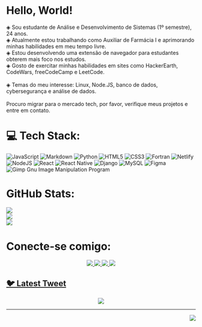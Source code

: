 # Hello, World! 
◈ Sou estudante de Análise e Desenvolvimento de Sistemas (1º semestre), 24 anos.<br>◈ Atualmente estou trabalhando como Auxiliar de Farmácia I e aprimorando minhas habilidades em meu tempo livre.<br>◈ Estou desenvolvendo uma extensão de navegador para estudantes obterem mais foco nos estudos.<br>◈ Gosto de exercitar minhas habilidades em sites como HackerEarth, CodeWars, freeCodeCamp e LeetCode.<br><br>◈ Temas do meu interesse: Linux, Node.JS, banco de dados, cybersegurança e análise de dados.<br><br>Procuro migrar para o mercado tech, por favor, verifique meus projetos e entre em contato.


# 💻 Tech Stack:
![JavaScript](https://img.shields.io/badge/javascript-%23323330.svg?style=for-the-badge&logo=javascript&logoColor=%23F7DF1E) ![Markdown](https://img.shields.io/badge/markdown-%23000000.svg?style=for-the-badge&logo=markdown&logoColor=white) ![Python](https://img.shields.io/badge/python-3670A0?style=for-the-badge&logo=python&logoColor=ffdd54) ![HTML5](https://img.shields.io/badge/html5-%23E34F26.svg?style=for-the-badge&logo=html5&logoColor=white) ![CSS3](https://img.shields.io/badge/css3-%231572B6.svg?style=for-the-badge&logo=css3&logoColor=white) ![Fortran](https://img.shields.io/badge/Fortran-%23734F96.svg?style=for-the-badge&logo=fortran&logoColor=white) ![Netlify](https://img.shields.io/badge/netlify-%23000000.svg?style=for-the-badge&logo=netlify&logoColor=#00C7B7) ![NodeJS](https://img.shields.io/badge/node.js-6DA55F?style=for-the-badge&logo=node.js&logoColor=white) ![React](https://img.shields.io/badge/react-%2320232a.svg?style=for-the-badge&logo=react&logoColor=%2361DAFB) ![React Native](https://img.shields.io/badge/react_native-%2320232a.svg?style=for-the-badge&logo=react&logoColor=%2361DAFB) ![Django](https://img.shields.io/badge/django-%23092E20.svg?style=for-the-badge&logo=django&logoColor=white) ![MySQL](https://img.shields.io/badge/mysql-%2300f.svg?style=for-the-badge&logo=mysql&logoColor=white) 	![Figma](https://img.shields.io/badge/figma-%23F24E1E.svg?style=for-the-badge&logo=figma&logoColor=white) ![Gimp Gnu Image Manipulation Program](https://img.shields.io/badge/Gimp-657D8B?style=for-the-badge&logo=gimp&logoColor=FFFFFF)
#  GitHub Stats:
![](https://github-readme-stats.vercel.app/api?username=thaisavieira&theme=highcontrast&hide_border=false&include_all_commits=true&count_private=true)<br/>
![](https://github-readme-streak-stats.herokuapp.com/?user=thaisavieira&theme=highcontrast&hide_border=false)<br/>
![](https://github-readme-stats.vercel.app/api/top-langs/?username=thaisavieira&theme=highcontrast&hide_border=false&include_all_commits=true&count_private=true&layout=compact)

# Conecte-se comigo:

<p align="center">
    <a href="https://www.linkedin.com/in/tha%C3%ADsa-vieira/"><img src="https://img.shields.io/badge/LinkedIn-%230077B5.svg?logo=linkedin&logoColor=white"</a> 
  <a href="https://instagram.com/_eita_thai"><img src="https://img.shields.io/badge/Instagram-%23E4405F.svg?logo=Instagram&logoColor=white"</a> 
  <a href="https://reddit.com/user/thaielha"><img src="https://img.shields.io/badge/Reddit-%23FF4500.svg?logo=Reddit&logoColor=white"</a> 
  <a href="https://twitter.com/compiuter_thai"><img src="https://img.shields.io/badge/Twitter-%231DA1F2.svg?logo=Twitter&logoColor=white"</a> 
</p>


## 🐦 Latest Tweet
<p align = "center">
  <a href = "https://github.com/VishwaGauravIn/github-twitter-card-embed"><img src="https://gtce.itsvg.in/api?username=compiuter_thai"<\a>
</p>

---
<p align = "right">
  <a href = "https://visitcount.itsvg.in"><img src = "https://visitcount.itsvg.in/api?id=thaisavieira&icon=0&color=0"<\a>
</p>

